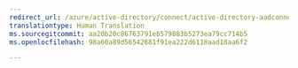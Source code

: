 ```yaml
---
redirect_url: /azure/active-directory/connect/active-directory-aadconnect-azure-adfs
translationtype: Human Translation
ms.sourcegitcommit: aa20b20c86763791eb579883b5273ea79cc714b5
ms.openlocfilehash: 98a60a89d56542681f91ea222d6118aad18aa6f2

---
```




<!--HONumber=Dec16_HO3-->


